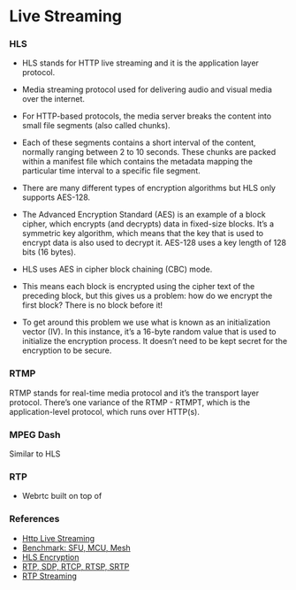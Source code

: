# Live Streaming

### HLS

- HLS stands for HTTP live streaming and it is the application layer protocol.
- Media streaming protocol used for delivering audio and visual media over the internet.
- For HTTP-based protocols, the media server breaks the content into small file segments (also called chunks). 
- Each of these segments contains a short interval of the content, normally ranging between 2 to 10 seconds. These chunks are packed within a manifest file which contains the metadata mapping the particular time interval to a specific file segment.

- There are many different types of encryption algorithms but HLS only supports AES-128. 
- The Advanced Encryption Standard (AES) is an example of a block cipher, which encrypts (and decrypts) data in fixed-size blocks. It’s a symmetric key algorithm, which means that the key that is used to encrypt data is also used to decrypt it. AES-128 uses a key length of 128 bits (16 bytes).

- HLS uses AES in cipher block chaining (CBC) mode. 
- This means each block is encrypted using the cipher text of the preceding block, but this gives us a problem: how do we encrypt the first block? There is no block before it! 
- To get around this problem we use what is known as an initialization vector (IV). In this instance, it’s a 16-byte random value that is used to initialize the encryption process. It doesn’t need to be kept secret for the encryption to be secure.

### RTMP
RTMP stands for real-time media protocol and it’s the transport layer protocol. There’s one variance of the RTMP - RTMPT, which is the application-level protocol, which runs over HTTP(s).

### MPEG Dash
Similar to HLS

### RTP
- Webrtc built on top of

### References
- [Http Live Streaming](https://tools.ietf.org/html/rfc8216)
- [Benchmark: SFU, MCU, Mesh](https://testrtc.com/different-multiparty-video-conferencing/)
- [HLS Encryption](https://hlsbook.net/how-to-encrypt-hls-video-with-ffmpeg/)
- [RTP, SDP, RTCP, RTSP, SRTP](https://www.kurento.org/blog/rtp-i-intro-rtp-and-sdp)
- [RTP Streaming](https://www.kurento.org/blog/rtp-ii-streaming-ffmpeg)